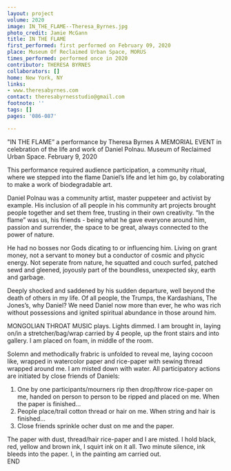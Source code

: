 ```yaml
---
layout: project
volume: 2020
image: IN_THE_FLAME--Theresa_Byrnes.jpg
photo_credit: Jamie McGann
title: IN THE FLAME
first_performed: first performed on February 09, 2020
place: Museum Of Reclaimed Urban Space, MORUS
times_performed: performed once in 2020
contributor: THERESA BYRNES
collaborators: []
home: New York, NY
links:
- www.theresabyrnes.com
contact: theresabyrnesstudio@gmail.com
footnote: ''
tags: []
pages: '086-087'

---
```


"IN THE FLAME”
a performance by Theresa Byrnes
A MEMORIAL EVENT in celebration of the life and work of Daniel Polnau.
Museum of Reclaimed Urban Space.
February 9, 2020

This performance required audience participation, a community ritual, where we stepped into the flame Daniel’s life and let him go, by colaborating to make a work of biodegradable art.

Daniel Polnau was a community artist, master puppeteer and activist by example. His inclusion of all people in his community art projects brought people together and set them free, trusting in their own creativity. “In the flame” was us, his friends - being what he gave everyone around him, passion and surrender, the space to be great, always connected to the power of nature.

He had no bosses nor Gods dicating to or influencing him. Living on grant money, not a servant to money but a conductor of cosmic and phycic energy. Not seperate from nature, he squatted and couch surfed, patched sewd and gleened, joyously part of the boundless, unexpected sky, earth and garbage.

Deeply shocked and saddened by his sudden departure, well beyond the death of others in my life. Of all people, the Trumps, the Kardashians, The Jones’s, why Daniel? We need Daniel now more than ever, he who was rich without possessions and ignited spiritual abundance in those around him.

MONGOLIAN THROAT MUSIC plays.
Lights dimmed.
I am brought in, laying on/in a stretcher/bag/wrap carried by 4 people, up the front stairs and into gallery.
I am placed on foam, in middle of the room.

Solemn and methodically frabric is unfolded to reveal me, laying cocoon like, wrapped in watercolor paper and rice-paper with sewing thread wrapped around me.
I am misted down with water. 
All participatory actions are initiated by close friends of Daniels:
1. One by one participants/mourners rip then drop/throw rice-paper on me, handed on person to person to be ripped and placed on me. When the paper is finished…
2. People place/trail cotton thread or hair on me. When string and hair is finished…
3. Close friends sprinkle ocher dust on me and the paper.

The paper with dust, thread/hair rice-paper and I are misted. 
I hold black, red, yellow and brown ink, I squirt ink on it all.
Two minute silence, ink bleeds into the paper.
I, in the painting am carried out.	 
END
